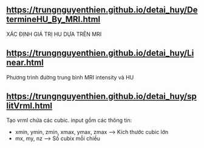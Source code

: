 ## https://trungnguyenthien.github.io/detai_huy/DetermineHU_By_MRI.html
XÁC ĐỊNH GIÁ TRỊ HU DỰA TRÊN MRI

## https://trungnguyenthien.github.io/detai_huy/Linear.html
Phương trình đường trung bình MRI intensity và HU

## https://trungnguyenthien.github.io/detai_huy/splitVrml.html
Tạo vrml chứa các cubic.
input gồm các thông tin:
- xmin, ymin, zmin, xmax, ymax, zmax --> Kích thước cubic lớn
- mx, my, nz --> Số cubix mỗi chiều
